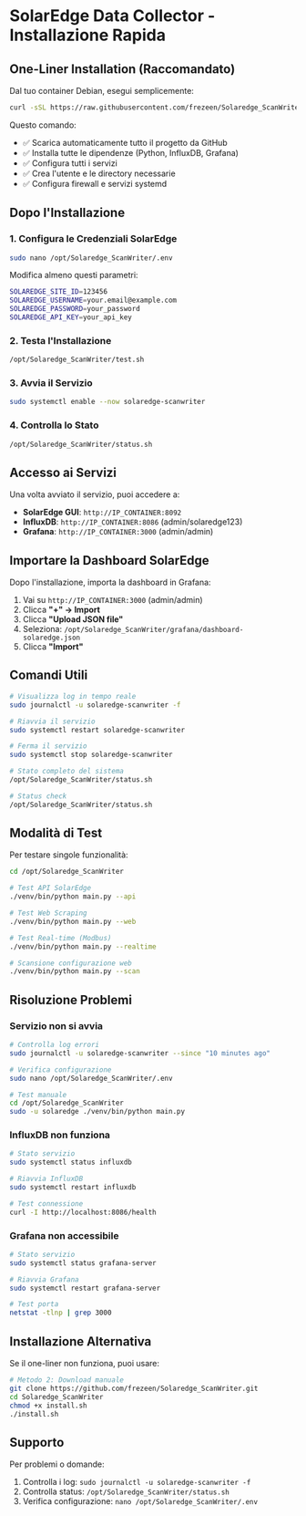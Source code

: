 # SolarEdge Data Collector - Installazione Rapida

## One-Liner Installation (Raccomandato)

Dal tuo container Debian, esegui semplicemente:

```bash
curl -sSL https://raw.githubusercontent.com/frezeen/Solaredge_ScanWriter/main/install.sh | bash
```

Questo comando:
- ✅ Scarica automaticamente tutto il progetto da GitHub
- ✅ Installa tutte le dipendenze (Python, InfluxDB, Grafana)
- ✅ Configura tutti i servizi
- ✅ Crea l'utente e le directory necessarie
- ✅ Configura firewall e servizi systemd

## Dopo l'Installazione

### 1. Configura le Credenziali SolarEdge
```bash
sudo nano /opt/Solaredge_ScanWriter/.env
```

Modifica almeno questi parametri:
```bash
SOLAREDGE_SITE_ID=123456
SOLAREDGE_USERNAME=your.email@example.com
SOLAREDGE_PASSWORD=your_password
SOLAREDGE_API_KEY=your_api_key
```

### 2. Testa l'Installazione
```bash
/opt/Solaredge_ScanWriter/test.sh
```

### 3. Avvia il Servizio
```bash
sudo systemctl enable --now solaredge-scanwriter
```

### 4. Controlla lo Stato
```bash
/opt/Solaredge_ScanWriter/status.sh
```

## Accesso ai Servizi

Una volta avviato il servizio, puoi accedere a:

- **SolarEdge GUI**: `http://IP_CONTAINER:8092`
- **InfluxDB**: `http://IP_CONTAINER:8086` (admin/solaredge123)
- **Grafana**: `http://IP_CONTAINER:3000` (admin/admin)

## Importare la Dashboard SolarEdge

Dopo l'installazione, importa la dashboard in Grafana:

1. Vai su `http://IP_CONTAINER:3000` (admin/admin)
2. Clicca **"+" → Import**
3. Clicca **"Upload JSON file"**
4. Seleziona: `/opt/Solaredge_ScanWriter/grafana/dashboard-solaredge.json`
5. Clicca **"Import"**

## Comandi Utili

```bash
# Visualizza log in tempo reale
sudo journalctl -u solaredge-scanwriter -f

# Riavvia il servizio
sudo systemctl restart solaredge-scanwriter

# Ferma il servizio
sudo systemctl stop solaredge-scanwriter

# Stato completo del sistema
/opt/Solaredge_ScanWriter/status.sh

# Status check
/opt/Solaredge_ScanWriter/status.sh
```

## Modalità di Test

Per testare singole funzionalità:

```bash
cd /opt/Solaredge_ScanWriter

# Test API SolarEdge
./venv/bin/python main.py --api

# Test Web Scraping
./venv/bin/python main.py --web

# Test Real-time (Modbus)
./venv/bin/python main.py --realtime

# Scansione configurazione web
./venv/bin/python main.py --scan
```

## Risoluzione Problemi

### Servizio non si avvia
```bash
# Controlla log errori
sudo journalctl -u solaredge-scanwriter --since "10 minutes ago"

# Verifica configurazione
sudo nano /opt/Solaredge_ScanWriter/.env

# Test manuale
cd /opt/Solaredge_ScanWriter
sudo -u solaredge ./venv/bin/python main.py
```

### InfluxDB non funziona
```bash
# Stato servizio
sudo systemctl status influxdb

# Riavvia InfluxDB
sudo systemctl restart influxdb

# Test connessione
curl -I http://localhost:8086/health
```

### Grafana non accessibile
```bash
# Stato servizio
sudo systemctl status grafana-server

# Riavvia Grafana
sudo systemctl restart grafana-server

# Test porta
netstat -tlnp | grep 3000
```

## Installazione Alternativa

Se il one-liner non funziona, puoi usare:

```bash
# Metodo 2: Download manuale
git clone https://github.com/frezeen/Solaredge_ScanWriter.git
cd Solaredge_ScanWriter
chmod +x install.sh
./install.sh
```

## Supporto

Per problemi o domande:
1. Controlla i log: `sudo journalctl -u solaredge-scanwriter -f`
2. Controlla status: `/opt/Solaredge_ScanWriter/status.sh`
3. Verifica configurazione: `nano /opt/Solaredge_ScanWriter/.env`